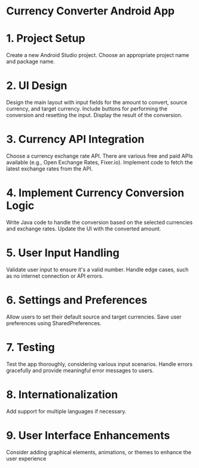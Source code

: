 # Currency Converter Android App
# 1. Project Setup
Create a new Android Studio project.
Choose an appropriate project name and package name.
# 2. UI Design
Design the main layout with input fields for the amount to convert, source currency, and target currency.
Include buttons for performing the conversion and resetting the input.
Display the result of the conversion.
# 3. Currency API Integration
Choose a currency exchange rate API. There are various free and paid APIs available (e.g., Open Exchange Rates, Fixer.io).
Implement code to fetch the latest exchange rates from the API.
# 4. Implement Currency Conversion Logic
Write Java code to handle the conversion based on the selected currencies and exchange rates.
Update the UI with the converted amount.
# 5. User Input Handling
Validate user input to ensure it's a valid number.
Handle edge cases, such as no internet connection or API errors.
# 6. Settings and Preferences
Allow users to set their default source and target currencies.
Save user preferences using SharedPreferences.
# 7. Testing
Test the app thoroughly, considering various input scenarios.
Handle errors gracefully and provide meaningful error messages to users.
# 8. Internationalization
Add support for multiple languages if necessary.
# 9. User Interface Enhancements
Consider adding graphical elements, animations, or themes to enhance the user experience 
